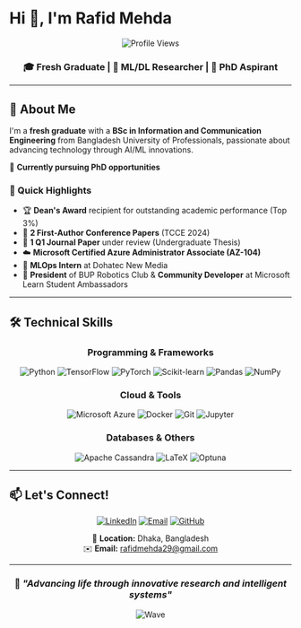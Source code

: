 # Hi 👋, I'm Rafid Mehda

<div align="center">

![Profile Views](https://komarev.com/ghpvc/?username=rafidmehda&label=Profile%20views&color=0e75b6&style=flat)

</div>

<h3 align="center">🎓 Fresh Graduate | 🔬 ML/DL Researcher | 🚀 PhD Aspirant</h3>

<div align="center">


</div>

---

## 🔬 About Me

I'm a **fresh graduate** with a **BSc in Information and Communication Engineering** from Bangladesh University of Professionals, passionate about advancing technology through AI/ML innovations.

🎯 **Currently pursuing PhD opportunities**

### 🌟 Quick Highlights
- 🏆 **Dean's Award** recipient for outstanding academic performance (Top 3%)
- 📄 **2 First-Author Conference Papers** (TCCE 2024)
- 📝 **1 Q1 Journal Paper** under review (Undergraduate Thesis)
- ☁️ **Microsoft Certified Azure Administrator Associate (AZ-104)**
- 🤖 **MLOps Intern** at Dohatec New Media
- 👥 **President** of BUP Robotics Club & **Community Developer** at Microsoft Learn Student Ambassadors

---

## 🛠️ Technical Skills

<div align="center">

### Programming & Frameworks
![Python](https://img.shields.io/badge/-Python-3776AB?style=flat-square&logo=python&logoColor=white)
![TensorFlow](https://img.shields.io/badge/-TensorFlow-FF6F00?style=flat-square&logo=tensorflow&logoColor=white)
![PyTorch](https://img.shields.io/badge/-PyTorch-EE4C2C?style=flat-square&logo=pytorch&logoColor=white)
![Scikit-learn](https://img.shields.io/badge/-Scikit--learn-F7931E?style=flat-square&logo=scikit-learn&logoColor=white)
![Pandas](https://img.shields.io/badge/-Pandas-150458?style=flat-square&logo=pandas&logoColor=white)
![NumPy](https://img.shields.io/badge/-NumPy-013243?style=flat-square&logo=numpy&logoColor=white)

### Cloud & Tools
![Microsoft Azure](https://img.shields.io/badge/-Microsoft%20Azure-0078D4?style=flat-square&logo=microsoft-azure&logoColor=white)
![Docker](https://img.shields.io/badge/-Docker-2496ED?style=flat-square&logo=docker&logoColor=white)
![Git](https://img.shields.io/badge/-Git-F05032?style=flat-square&logo=git&logoColor=white)
![Jupyter](https://img.shields.io/badge/-Jupyter-F37626?style=flat-square&logo=jupyter&logoColor=white)

### Databases & Others
![Apache Cassandra](https://img.shields.io/badge/-Apache%20Cassandra-1287B1?style=flat-square&logo=apache-cassandra&logoColor=white)
![LaTeX](https://img.shields.io/badge/-LaTeX-008080?style=flat-square&logo=latex&logoColor=white)
![Optuna](https://img.shields.io/badge/-Optuna-4285F4?style=flat-square&logo=optuna&logoColor=white)

</div>


---

## 📫 Let's Connect!

<div align="center">

[![LinkedIn](https://img.shields.io/badge/-LinkedIn-0077B5?style=for-the-badge&logo=linkedin&logoColor=white)](https://linkedin.com/in/rafidmehda)
[![Email](https://img.shields.io/badge/-Email-D14836?style=for-the-badge&logo=gmail&logoColor=white)](mailto:rafidmehda29@gmail.com)
[![GitHub](https://img.shields.io/badge/-GitHub-181717?style=for-the-badge&logo=github&logoColor=white)](https://github.com/rafidmehda)

📍 **Location:** Dhaka, Bangladesh  
✉️ **Email:** rafidmehda29@gmail.com

</div>

---

<div align="center">

### 💭 *"Advancing life through innovative research and intelligent systems"*

![Wave](https://raw.githubusercontent.com/mayhemantt/mayhemantt/Update/svg/Bottom.svg)

</div>
